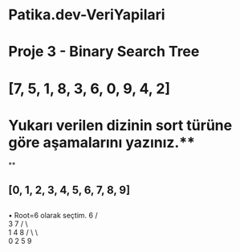 # Patika.dev-VeriYapilari
# Proje 3 - Binary Search Tree
# [7, 5, 1, 8, 3, 6, 0, 9, 4, 2]
# Yukarı verilen dizinin sort türüne göre aşamalarını yazınız.**
**
## [0, 1, 2, 3, 4, 5, 6, 7, 8, 9]
##
  • Root=6 olarak seçtim.
           6
         /   \
        3     7
       / \      \
      1   4      8
     / \   \       \
    0   2   5       9 
